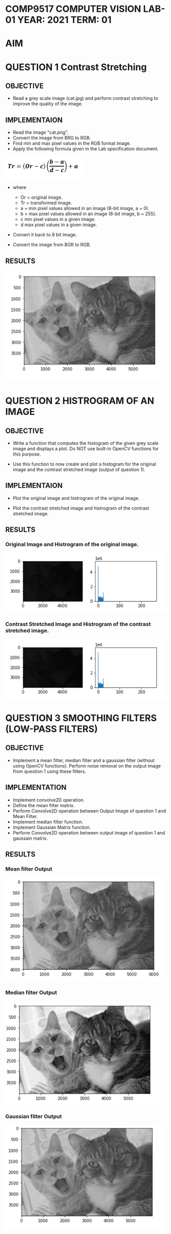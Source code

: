 # COMP9517  COMPUTER VISION  LAB-01  YEAR: 2021 TERM: 01

# AIM

# QUESTION 1  Contrast Stretching

## OBJECTIVE 

- Read a grey scale image (cat.jpg) and perform contrast stretching to improve the quality of the image.

## IMPLEMENTAION

- Read the image "cat.png".
- Convert the image from BRG to RGB.
- Find min and max pixel values in the RGB format image.
- Apply the following formula given in the Lab specification document.

![Alt text](./Contrast_Stretching_Formula.png "Contrast Stretching Formula")

- where 
    - Or = original image.
    - Tr = transformed image.
    - a = min pixel values allowed in an image (8-bit image, a = 0).
    - b = max pixel values allowed in an image (8-bit image, b = 255).
    - c min pixel values in a given image.
    - d max pixel values in a given image.

- Convert it back to 8 bit image.
- Convert the image from BGR to RGB.

## RESULTS

![Alt text](./question_1_result.png "Contrast Stretching Formula")

# QUESTION 2  HISTROGRAM OF AN IMAGE

## OBJECTIVE

- Write a function that computes the histogram of the given grey scale image and displays a plot. Do NOT use built-in OpenCV functions for this purpose.

- Use this function to now create and plot a histogram for the original image and the contrast stretched image (output of question 1).

## IMPLEMENTAION

- Plot the original image and histrogram of the original image.

- Plot the contrast stretched image and histrogram of the contrast stretched image.

## RESULTS

### Original Image and Histrogram of the original image.

![Alt text](./question_2_1_result.png "original image and histrogram of the original image")

### Contrast Stretched Image and Histrogram of the contrast stretched image.

![Alt text](./question_2_1_result.png "original image and histrogram of the original image")

#  QUESTION 3  SMOOTHING FILTERS (LOW-PASS FILTERS) 

## OBJECTIVE

- Implement a mean filter, median filter and a gaussian filter (without using OpenCV 
functions). Perform noise removal on the output image from question 1 using these filters.

## IMPLEMENTATION

- Implement convolve2D operation.
- Define the mean filter matrix.
- Perform Convolve2D operation between Output Image of question 1 and Mean Filter.
- Implement median filter function.
- Implement Gaussian Matrix function.
- Perform Convolve2D operation between output image of question 1 and gaussain matrix.

## RESULTS

### Mean filter Output

![Alt text](./question_3_1_result.png "Mean filter output")

### Median filter Output

![Alt text](./question_3_2_result.png "Median filter Output")

### Gaussian filter Output

![Alt text](./question_3_3_result.png "Gaussain filter Output")